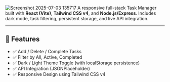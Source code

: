 ![Screenshot 2025-07-03 135717](https://github.com/user-attachments/assets/ad65853c-ca6d-47a7-bf48-fcdf2839c17c)
A responsive full-stack Task Manager built with **React (Vite)**, **Tailwind CSS v4**, and **Node.js/Express**. Includes dark mode, task filtering, persistent storage, and live API integration.

---

## 🚀 Features

- ✅ Add / Delete / Complete Tasks
- ✅ Filter by All, Active, Completed
- ✅ Dark / Light Theme Toggle (with localStorage persistence)
- ✅ API Integration (JSONPlaceholder)
- ✅ Responsive Design using Tailwind CSS v4
